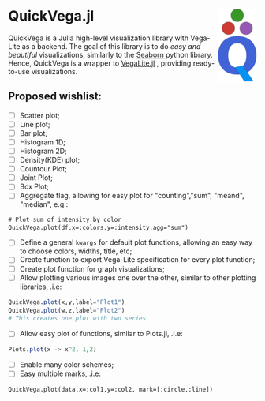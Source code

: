 # QuickVega.jl <img align="right" src="./images/quickvega_logo.png" height="150"></img>


QuickVega is a Julia high-level visualization library with Vega-Lite as a backend.
The goal of this library is to do *easy and beautiful* visualizations,
similarly to the [ Seaborn ]( https://github.com/mwaskom/seaborn ) python library.
Hence, QuickVega is a wrapper to
[VegaLite.jl]( https://github.com/queryverse/VegaLite.jl )
, providing ready-to-use visualizations.

## Proposed wishlist:
- [ ] Scatter plot;
- [ ] Line plot;
- [ ] Bar plot;
- [ ] Histogram 1D;
- [ ] Histogram 2D;
- [ ] Density(KDE) plot;
- [ ] Countour Plot;
- [ ] Joint Plot;
- [ ] Box Plot;
- [ ] Aggregate flag, allowing for easy plot for "counting","sum", "meand", "median", e.g.:
```
# Plot sum of intensity by color
QuickVega.plot(df,x=:colors,y=:intensity,agg="sum")
```
- [ ] Define a general `kwargs` for default plot functions, allowing
an easy way to choose colors, widths, title, etc;
- [ ] Create function to export Vega-Lite specification
for every plot function;
- [ ] Create plot function for graph visualizations;
- [ ] Allow plotting various images one over the other, similar to
other plotting libraries, .i.e:
```julia
QuickVega.plot(x,y,label="Plot1")
QuickVega.plot(w,z,label="Plot2")
# This creates one plot with two series
```
- [ ] Allow easy plot of functions, similar to Plots.jl, .i.e:
```julia
Plots.plot(x -> x^2, 1,2)
```
- [ ] Enable many color schemes;
- [ ] Easy multiple marks, .i.e:
```
QuickVega.plot(data,x=:col1,y=:col2, mark=[:circle,:line])
```

